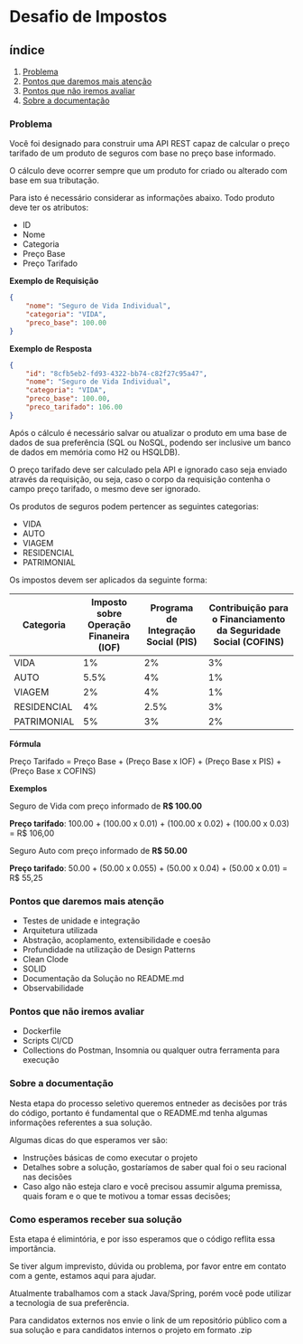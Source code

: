 # Desafio de Impostos

## índice
1. [Problema](#problema)
2. [Pontos que daremos mais atenção](#pontos_atencao)
3. [Pontos que não iremos avaliar](#pontos_sem_avaliacao)
4. [Sobre a documentação](#about_docs)

### <a name="problema">Problema</a>
Você foi designado para construir uma API REST capaz de calcular o preço tarifado de um produto de seguros com base no preço base informado.

O cálculo deve ocorrer sempre que um produto for criado ou alterado com base em sua tributação.

Para isto é necessário considerar as informações abaixo.
Todo produto deve ter os atributos:
- ID
- Nome
- Categoria
- Preço Base
- Preço Tarifado

**Exemplo de Requisição**

```json
{
    "nome": "Seguro de Vida Individual",
    "categoria": "VIDA",
    "preco_base": 100.00
}
```

**Exemplo de Resposta**

```json
{
    "id": "8cfb5eb2-fd93-4322-bb74-c82f27c95a47",
    "nome": "Seguro de Vida Individual",
    "categoria": "VIDA",
    "preco_base": 100.00,
    "preco_tarifado": 106.00
}
```

Após o cálculo é necessário salvar ou atualizar o produto em uma base de dados de sua preferência (SQL ou NoSQL, podendo ser inclusive um banco de dados em memória como H2 ou HSQLDB).

O preço tarifado deve ser calculado pela API e ignorado caso seja enviado através da requisição, ou seja, caso o corpo da requisição contenha o campo preço tarifado, o mesmo deve ser ignorado.

Os produtos de seguros podem pertencer as seguintes categorias:
- VIDA
- AUTO
- VIAGEM
- RESIDENCIAL
- PATRIMONIAL
  
Os impostos devem ser aplicados da seguinte forma:


| **Categoria** | **Imposto sobre Operação Finaneira (IOF)** | **Programa de Integração Social (PIS)** | **Contribuição para o Financiamento da Seguridade Social (COFINS)** |
|---------------|--------------------------------------------|-----------------------------------------|----------------------------------------------------------------|
| VIDA          | 1%                                         | 2%                                      | 3%                                                             |
| AUTO          | 5.5%                                       | 4%                                      | 1%                                                             |
| VIAGEM        | 2%                                         | 4%                                      | 1%                                                             |
| RESIDENCIAL   | 4%                                         | 2.5%                                    | 3%                                                             |
| PATRIMONIAL   | 5%                                         | 3%                                      | 2%                                                             |


**Fórmula**

Preço Tarifado = Preço Base + (Preço Base x IOF) + (Preço Base x PIS) + (Preço Base x COFINS)

**Exemplos**

Seguro de Vida com preço informado de **R$ 100.00**

**Preço tarifado**: 100.00 + (100.00 x 0.01) + (100.00 x 0.02) + (100.00 x 0.03) = R$ 106,00

Seguro Auto com preço informado de **R$ 50.00**

**Preço tarifado**: 50.00 + (50.00 x 0.055) + (50.00 x 0.04) + (50.00 x 0.01) = R$ 55,25

### <a name="pontos_atencao">Pontos que daremos mais atenção</a>
- Testes de unidade e integração
- Arquitetura utilizada
- Abstração, acoplamento, extensibilidade e coesão
- Profundidade na utilização de Design Patterns
- Clean Clode
- SOLID
- Documentação da Solução no README.md
- Observabilidade

### <a name="pontos_sem_avaliacao">Pontos que não iremos avaliar</a>
- Dockerfile
- Scripts CI/CD
- Collections do Postman, Insomnia ou qualquer outra ferramenta para execução

### <a name="about_docs">Sobre a documentação</a>
Nesta etapa do processo seletivo queremos entneder as decisões por trás do código, portanto é fundamental que o README.md tenha algumas informações referentes a sua solução.

Algumas dicas do que esperamos ver são:
- Instruções básicas de como executar o projeto
- Detalhes sobre a solução, gostaríamos de saber qual foi o seu racional nas decisões
- Caso algo não esteja claro e você precisou assumir alguma premissa, quais foram e o que te motivou a tomar essas decisões;

### Como esperamos receber sua solução
Esta etapa é elimintória, e por isso esperamos que o código reflita essa importância.

Se tiver algum imprevisto, dúvida ou problema, por favor entre em contato com a gente, estamos aqui para ajudar.

Atualmente trabalhamos com a stack Java/Spring, porém você pode utilizar a tecnologia de sua preferência.

Para candidatos externos nos envie o link de um repositório público com a sua solução e para candidatos internos o projeto em formato .zip
